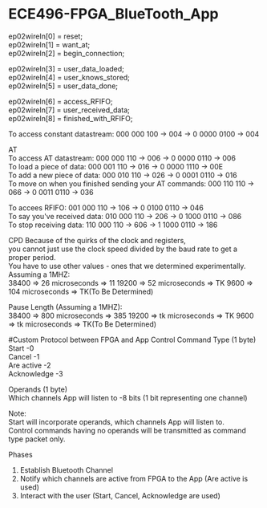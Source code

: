# ECE496-FPGA_BlueTooth_App

ep02wireIn[0] = reset;  
ep02wireIn[1] = want_at;  
ep02wireIn[2] = begin_connection;

ep02wireIn[3] = user_data_loaded;  
ep02wireIn[4] = user_knows_stored;  
ep02wireIn[5] = user_data_done;

ep02wireIn[6] = access_RFIFO;  
ep02wireIn[7] = user_received_data;  
ep02wireIn[8] = finished_with_RFIFO;

To access constant datastream: 000 000 100 -> 004 -> 0 0000 0100 -> 004

AT  
To access AT datastream: 000 000 110 -> 006 -> 0 0000 0110 -> 006  
To load a piece of data: 000 001 110 -> 016 -> 0 0000 1110 -> 00E  
To add a new piece of data: 000 010 110 -> 026 -> 0 0001 0110 -> 016  
To move on when you finished sending your AT commands: 000 110 110 -> 066 -> 0 0011 0110 -> 036

To accees RFIFO: 001 000 110 -> 106 -> 0 0100 0110 -> 046  
To say you've received data: 010 000 110 -> 206 -> 0 1000 0110 -> 086  
To stop receiving data: 110 000 110 -> 606 -> 1 1000 0110 -> 186

CPD
Because of the quirks of the clock and registers,  
you cannot just use the clock speed divided by the baud rate to get a proper period.  
You have to use other values - ones that we determined experimentally.  
Assuming a 1MHZ:  
38400 => 26 microseconds => 11
19200 => 52 microseconds => TK
9600 => 104 microseconds => TK(To Be Determined)

Pause Length (Assuming a 1MHZ):  
38400 => 800 microseconds => 385
19200 => tk microseconds => TK
9600 => tk microseconds => TK(To Be Determined)

#Custom Protocol between FPGA and App
Control Command Type (1 byte)  
Start		-0  
Cancel		-1  
Are active	-2   
Acknowledge	-3

Operands (1 byte)  
Which channels App will listen to	-8 bits (1 bit representing one channel)

Note:  
Start will incorporate operands, which channels App will listen to.  
Control commands having no operands will be transmitted as command type packet only.

Phases  
1. Establish Bluetooth Channel  
2. Notify which channels are active from FPGA to the App (Are active is used)  
3. Interact with the user (Start, Cancel, Acknowledge are used)
